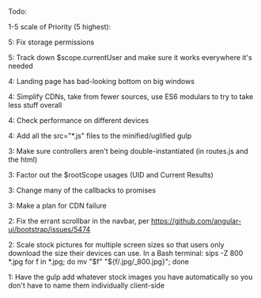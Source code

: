Todo: 

1-5 scale of Priority (5 highest):

5:  Fix storage permissions

5:  Track down $scope.currentUser and make sure it works everywhere it's needed

4:  Landing page has bad-looking bottom on big windows

4:  Simplify CDNs, take from fewer sources, use ES6 modulars to try to take less stuff overall

4:  Check performance on different devices

4:  Add all the src="*.js" files to the minified/uglified gulp

3:  Make sure controllers aren't being double-instantiated (in routes.js and the html)

3:  Factor out the $rootScope usages (UID and Current Results)

3:  Change many of the callbacks to promises

3:  Make a plan for CDN failure

2:  Fix the errant scrollbar in the navbar, per https://github.com/angular-ui/bootstrap/issues/5474

2:  Scale stock pictures for multiple screen sizes so that users only download the size their devices can use.
      In a Bash terminal:
      sips -Z 800 *.jpg
      for f in *.jpg; do mv "$f" "${f/.jpg/_800.jpg}"; done

1:  Have the gulp add whatever stock images you have automatically so you don't have to name them individually client-side